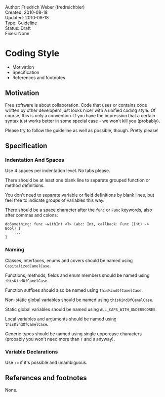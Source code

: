 
Author:  Friedrich Weber (fredreichbier)  
Created: 2010-08-18  
Updated: 2010-08-18  
Type:    Guideline  
Status:  Draft  
Fixes:   None  

Coding Style
============

   + Motivation
   + Specification
   + References and footnotes

Motivation
----------

Free software is about collaboration. Code that uses or contains code written by
other developers just looks nicer with a unified coding style. Of course, this
is only a convention. If you have the impression that a certain syntax just works
better in some special case - we won't kill you (probably).

Please try to follow the guideline as well as possible, though. Pretty please!

Specification
-------------

### Indentation And Spaces ###

Use 4 spaces per indentation level. No tabs please.

There should be at least one blank line to separate
grouped function or method definitions.

You don't need to separate variable or field definitions by
blank lines, but feel free to indicate groups of variables
this way.

There should be a space character after the `func` or `Func`
keywords, also after commas and colons:

    doSomething: func ~withInt <T> (abc: Int, callback: Func (Int) -> Bool) {
        ...
    }

### Naming ###

Classes, interfaces, enums and covers should be named using `CapitalizedCamelCase`.

Functions, methods, fields and enum members should be named using `thisKindOfCamelCase`.

Function suffixes should also be named using `thisKindOfCamelCase`.

Non-static global variables should be named using `thisKindOfCamelCase`.

Static global variables should be named using `ALL_CAPS_WITH_UNDERSCORES`.

Local variables and arguments should be named using `thisKindOfCamelCase`.

Generic types should be named using single uppercase characters (probably you won't
need more than `T` and `U` anyway).

### Variable Declarations ###

Use `:=` if it's possible and unambiguous.

References and footnotes
------------------------

None.
